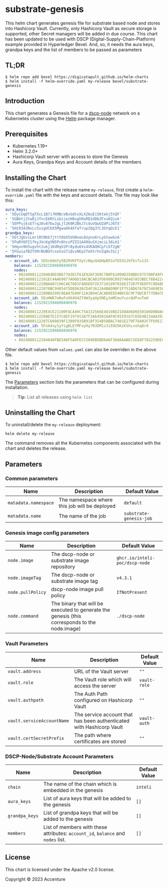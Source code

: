 # substrate-genesis

This helm chart generates genesis file for substrate based node and stores into Hashicorp Vault. Currently, only Hashicorp Vault as secure storage is supported, other Secret managers will be added in due course. This chart has been updated to be used with DSCP (Digital-Supply-Chain-Platform) example provided in Hyperledger Bevel. And, so, it needs the aura keys, grandpa keys and the list of members to be passed as parameters

## TL;DR

```console
$ helm repo add bevel https://digicatapult.github.io/helm-charts
$ helm install -f helm-override.yaml my-release bevel/substrate-genesis
```

## Introduction

This chart generates a Genesis file for a [dscp-node](https://github.com/inteli-poc/dscp-node/) network on a Kubernetes cluster using the [Helm](https://helm.sh/) package manager.

## Prerequisites

- Kubernetes 1.19+
- Helm 3.2.0+
- Hashicorp Vault server with access to store the Genesis
- Aura Keys, Grandpa Keys and Account details of the members

## Installing the Chart

To install the chart with the release name `my-release`, first create a `helm-override.yaml` file with the keys and account details. The file may look like this:
```yaml
aura_keys: 
- '5DyCUqDTSgTXcL1B7i7KMBcVBvGdtxXLXZ6uEi5Ktekj5tQF'
- '5GBbtj2twDjJfncE6RtLibzjezH8xghRoRD1dDbZFxsKQjuk'
- '5EPPujEsETrqJ8v87EwJgLjt2K9RJBkJ7cduVQwUZdPiJ6TX'
- '5H19343NxLc5ssgUCbX5Mgwadk4XfaTrup2Qg37L3GtqQcE1'
grandpa_keys: 
- '5EtJgUviLmr1RCNhb7jttY6bX5VUHneL6Uyno6rLyGtawGzA'
- '5FwRY6PZ1fkyJUcKgVN5Pv6hzzPZZ31A49UuSXjmciL36LH1'
- '5Hqun9H3ugvht2ukj1KdRqV2Pr8ydu6Vs4VKAQHCpfcXf2gN'
- '5FGuiafBZY5MrBUBUfcxeSsG7iQvzNEp2feXtrhnZqAv31cj'
members: 
  - account_id: 5D5c66mYy5B2RVKPfXyCcNqvQ4QHpB5SnTEEXGJ9fEvTu12S
    balance: 1152921504606846976
    nodes:
    - 0024080112204D4DD3B677A3ECF61E926F3E0C7B0F61099D358BDC975700FA9F0881495C6CFB
    - 0024080112201EC4AA69077A06D19ACBCA81FD6990CB93748487A53BEC76B4224815F2FADE20
    - 002408011220BAA87C06CAE76D1FA0DE072E37101897016E372D7F9EDFFC0DA8D262AC930F17
    - 00240801122070BC9485475DEDA36CD4F2A12A4BAD9BF1F751AD67A78C5469E5619619A9EB92
    - 0024080112200B8299C0EA87D40F12A2B94CACAB9EED4B6C6C9F79DCB777DB47DE361C03DB5F
  - account_id: 5EnHWK7eNuFa5K4U4Z74W3yqXp5NEy1mMCmuYvzcQdPxuTmd
    balance: 1152921504606846976
    nodes:
    - 002408011220E4CE21100FACA40C75A332566E48108D2188A86D6E501D6D0B8A6F02AC836955
    - 0024080112208D7E157C0EF197453A7F2A645816AF0C9159167C65D4B224AA39366E870ABB65
    - 0024080112207C660839F1380F035B918F354B58BAC7401E279F76A02F7F69513A6FDD399CFF
  - account_id: 5FnA4xy1yYigBLEYMFxyHy7N3DM1s3iE8USKzKShLvohq8rd
    balance: 1152921504606846976
    nodes:
    - 0024080112204846FBE5A8F5A0FECC569EBEBD6A6F360AAABEC5EE8F782259DEC44B8652C714

```
Other default values from `values.yaml` can also be overriden in the above file.

```console
$ helm repo add bevel https://digicatapult.github.io/helm-charts
$ helm install -f helm-override.yaml my-release bevel/substrate-genesis
```

The [Parameters](#parameters) section lists the parameters that can be configured during installation.

> **Tip**: List all releases using `helm list`

## Uninstalling the Chart

To uninstall/delete the `my-release` deployment:

```console
helm delete my-release
```

The command removes all the Kubernetes components associated with the chart and deletes the release.

## Parameters

### Common parameters

| Name                     | Description                                                                             | Default Value           |
| ------------------------ | --------------------------------------------------------------------------------------- | --------------- |
| `matadata.namespace`       | The namespace where this job will be deployed                                        | `default`            |
| `matadata.name`       | The name of the job                                | `substrate-genesis-job`            |

### Genesis image config parameters

| Name                                              | Description                                                                                                                                          | Default Value                    |
| ------------------------------------------------- | ---------------------------------------------------------------------------------------------------------------------------------------------------- | ------------------------ |
| `node.image`                                | The dscp-node or substrate image repository                                                                                                                 | `ghcr.io/inteli-poc/dscp-node` |
| `node.imageTag`                                       | The dscp-node or substrate image tag                               | `v4.3.1`                |
| `node.pullPolicy`                                | dscp-node image pull policy                                                                                                                          | `IfNotPresent`           |
| `node.command`         | The binary that will be executed to generate the genesis (this corresponds to the node.image)             | `./dscp-node`   |

### Vault Parameters

| Name                        | Description                                                                               | Default Value  |
| --------------------------- | ----------------------------------------------------------------------------------------- | ------ |
| `vault.address`          | URL of the Vault server                          | `""` |
| `vault.role`          | The Vault role which will access the server                          | `vault-role` |
| `vault.authpath`          | The Auth Path configured on Hashicorp Vault                          | `""` |
| `vault.serviceAccountName`          | The service account that has been authenticated with Hashicorp Vault                     | `vault-auth` |
| `vault.certSecretPrefix`          | The path where certificates are stored                     | `""` |

### DSCP-Node/Substrate Account Parameters

| Name                        | Description                                                                               | Default Value  |
| --------------------------- | ----------------------------------------------------------------------------------------- | ------ |
| `chain`          | The name of the chain which is embedded in the genesis               | `inteli` |
| `aura_keys`          | List of aura keys that will be added to the genesis               | `[]` |
| `grandpa_keys`          | List of grandpa keys that will be added to the genesis               | `[]` |
| `members`          | List of members with these attributes: `account_id`, `balance` and `nodes` list.               | `[]` |



## License

This chart is licensed under the Apache v2.0 license.

Copyright &copy; 2023 Accenture
